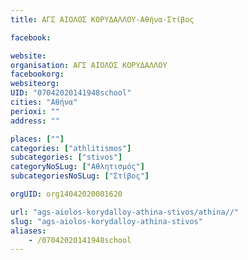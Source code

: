 ```yaml
---
title: ΑΓΣ ΑΙΟΛΟΣ ΚΟΡΥΔΑΛΛΟΥ-Αθήνα-Στίβος

facebook:

website:
organisation: ΑΓΣ ΑΙΟΛΟΣ ΚΟΡΥΔΑΛΛΟΥ
facebookorg:
websiteorg:
UID: "07042020141948school"
cities: "Αθήνα"
perioxi: ""
address: ""

places: [""]
categories: ["athlitismos"]
subcategories: ["stivos"]
categoryNoSLug: ["Αθλητισμός"]
subcategoriesNoSLug: ["Στίβος"]

orgUID: org14042020001620

url: "ags-aiolos-korydalloy-athina-stivos/athina//"
slug: "ags-aiolos-korydalloy-athina-stivos"
aliases:
    - /07042020141948school
---
```





